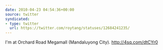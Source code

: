 ```yaml
---
date: 2010-04-23 04:54:36+00:00
source: twitter
syndicated:
- type: twitter
  url: https://twitter.com/roytang/statuses/12684241235/
---
```


I'm at Orchard Road Megamall (Mandaluyong City). http://4sq.com/dtCYr0